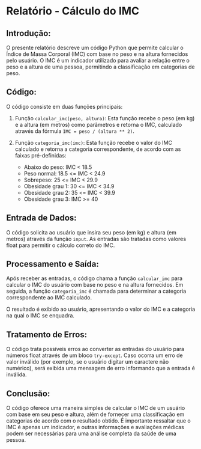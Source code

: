 Relatório - Cálculo do IMC
=============================

Introdução:
------------
O presente relatório descreve um código Python que permite calcular o Índice de Massa Corporal (IMC) com base no peso e na altura fornecidos pelo usuário. O IMC é um indicador utilizado para avaliar a relação entre o peso e a altura de uma pessoa, permitindo a classificação em categorias de peso.

Código:
--------
O código consiste em duas funções principais:

1. Função `calcular_imc(peso, altura)`: Esta função recebe o peso (em kg) e a altura (em metros) como parâmetros e retorna o IMC, calculado através da fórmula `IMC = peso / (altura ** 2)`.

2. Função `categoria_imc(imc)`: Esta função recebe o valor do IMC calculado e retorna a categoria correspondente, de acordo com as faixas pré-definidas:

    - Abaixo do peso: IMC < 18.5
    - Peso normal: 18.5 <= IMC < 24.9
    - Sobrepeso: 25 <= IMC < 29.9
    - Obesidade grau 1: 30 <= IMC < 34.9
    - Obesidade grau 2: 35 <= IMC < 39.9
    - Obesidade grau 3: IMC >= 40

Entrada de Dados:
------------------
O código solicita ao usuário que insira seu peso (em kg) e altura (em metros) através da função `input`. As entradas são tratadas como valores float para permitir o cálculo correto do IMC.

Processamento e Saída:
-----------------------
Após receber as entradas, o código chama a função `calcular_imc` para calcular o IMC do usuário com base no peso e na altura fornecidos. Em seguida, a função `categoria_imc` é chamada para determinar a categoria correspondente ao IMC calculado.

O resultado é exibido ao usuário, apresentando o valor do IMC e a categoria na qual o IMC se enquadra.

Tratamento de Erros:
---------------------
O código trata possíveis erros ao converter as entradas do usuário para números float através de um bloco `try-except`. Caso ocorra um erro de valor inválido (por exemplo, se o usuário digitar um caractere não numérico), será exibida uma mensagem de erro informando que a entrada é inválida.

Conclusão:
------------
O código oferece uma maneira simples de calcular o IMC de um usuário com base em seu peso e altura, além de fornecer uma classificação em categorias de acordo com o resultado obtido. É importante ressaltar que o IMC é apenas um indicador, e outras informações e avaliações médicas podem ser necessárias para uma análise completa da saúde de uma pessoa.